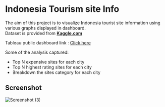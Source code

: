# Indonesia Tourism site Info 

The aim of this project is to visualize Indonesia tourist site information using various graphs displayed in dashboard.<br/> 
Dataset is provided from **[Kaggle.com](https://www.kaggle.com/datasets/aprabowo/indonesia-tourism-destination)**<br/>

Tableau public dashboard link : [Click here](https://public.tableau.com/views/Book1_17167104851950/TourismIndonesia?:language=en-US&:sid=&:display_count=n&:origin=viz_share_link)

Some of the analysis captured:
* Top N expensive sites for each city 
* Top N highest rating sites for each city
* Breakdown the sites category for each city

## Screenshot
![Screenshot (3)](https://github.com/dude76vvv/Tableau_IndonesiaTourism/assets/131178280/ee3e7815-5d35-4543-b347-3bdd7362ae58)

